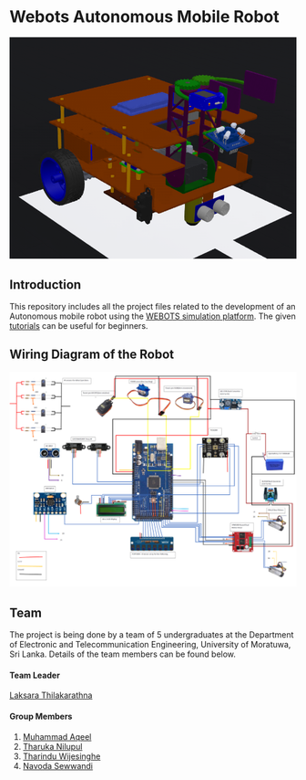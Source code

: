 # Webots Autonomous Mobile Robot

 ![](Images/RobotDesign.png)
 
## Introduction

This repository includes all the project files related to the development of an Autonomous mobile robot using the [WEBOTS simulation platform](https://cyberbotics.com/).  The given [tutorials](https://cyberbotics.com/doc/guide/tutorials) can be useful for beginners.

## Wiring Diagram of the Robot

![](Images/WiringDiagram.png)

## Team

The project is being done by a team of 5 undergraduates at the Department of Electronic and Telecommunication Engineering, University of Moratuwa, Sri Lanka. Details of the team members can be found below.

#### Team Leader

[Laksara Thilakarathna](https://github.com/LaksaraThilakarathna)

#### Group Members
1. [Muhammad Aqeel](https://github.com/AqeelMuhammad)
1. [Tharuka Nilupul](https://github.com/TharukaN17)
1. [Tharindu Wijesinghe](https://github.com/Tharindu531)
1. [Navoda Sewwandi](https://github.com/Navoda-Sewwandi)
